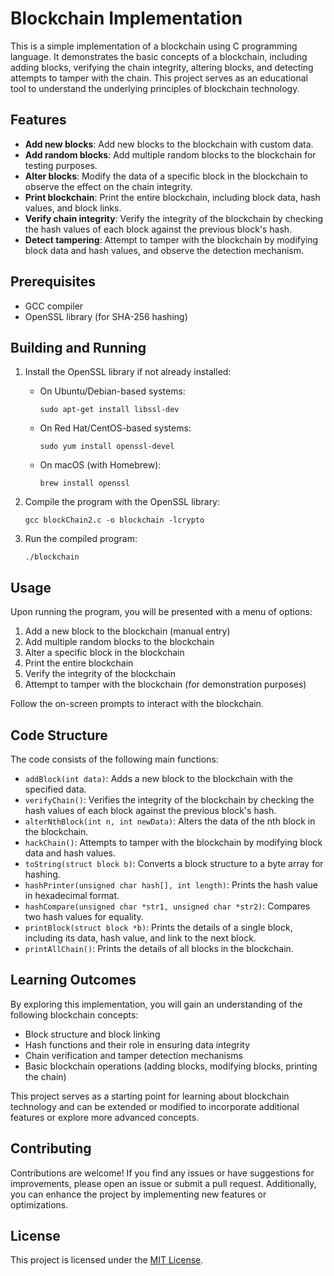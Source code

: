 
# Blockchain Implementation

This is a simple implementation of a blockchain using C programming language. It demonstrates the basic concepts of a blockchain, including adding blocks, verifying the chain integrity, altering blocks, and detecting attempts to tamper with the chain. This project serves as an educational tool to understand the underlying principles of blockchain technology.

## Features

- **Add new blocks**: Add new blocks to the blockchain with custom data.
- **Add random blocks**: Add multiple random blocks to the blockchain for testing purposes.
- **Alter blocks**: Modify the data of a specific block in the blockchain to observe the effect on the chain integrity.
- **Print blockchain**: Print the entire blockchain, including block data, hash values, and block links.
- **Verify chain integrity**: Verify the integrity of the blockchain by checking the hash values of each block against the previous block's hash.
- **Detect tampering**: Attempt to tamper with the blockchain by modifying block data and hash values, and observe the detection mechanism.

## Prerequisites

- GCC compiler
- OpenSSL library (for SHA-256 hashing)

## Building and Running

1. Install the OpenSSL library if not already installed:

   - On Ubuntu/Debian-based systems:
     ```
     sudo apt-get install libssl-dev
     ```

   - On Red Hat/CentOS-based systems:
     ```
     sudo yum install openssl-devel
     ```

   - On macOS (with Homebrew):
     ```
     brew install openssl
     ```

2. Compile the program with the OpenSSL library:

   ```
   gcc blockChain2.c -o blockchain -lcrypto
   ```

3. Run the compiled program:

   ```
   ./blockchain
   ```

## Usage

Upon running the program, you will be presented with a menu of options:

1. Add a new block to the blockchain (manual entry)
2. Add multiple random blocks to the blockchain
3. Alter a specific block in the blockchain
4. Print the entire blockchain
5. Verify the integrity of the blockchain
6. Attempt to tamper with the blockchain (for demonstration purposes)

Follow the on-screen prompts to interact with the blockchain.

## Code Structure

The code consists of the following main functions:

- `addBlock(int data)`: Adds a new block to the blockchain with the specified data.
- `verifyChain()`: Verifies the integrity of the blockchain by checking the hash values of each block against the previous block's hash.
- `alterNthBlock(int n, int newData)`: Alters the data of the nth block in the blockchain.
- `hackChain()`: Attempts to tamper with the blockchain by modifying block data and hash values.
- `toString(struct block b)`: Converts a block structure to a byte array for hashing.
- `hashPrinter(unsigned char hash[], int length)`: Prints the hash value in hexadecimal format.
- `hashCompare(unsigned char *str1, unsigned char *str2)`: Compares two hash values for equality.
- `printBlock(struct block *b)`: Prints the details of a single block, including its data, hash value, and link to the next block.
- `printAllChain()`: Prints the details of all blocks in the blockchain.

## Learning Outcomes

By exploring this implementation, you will gain an understanding of the following blockchain concepts:

- Block structure and block linking
- Hash functions and their role in ensuring data integrity
- Chain verification and tamper detection mechanisms
- Basic blockchain operations (adding blocks, modifying blocks, printing the chain)

This project serves as a starting point for learning about blockchain technology and can be extended or modified to incorporate additional features or explore more advanced concepts.

## Contributing

Contributions are welcome! If you find any issues or have suggestions for improvements, please open an issue or submit a pull request. Additionally, you can enhance the project by implementing new features or optimizations.

## License

This project is licensed under the [MIT License](LICENSE).



